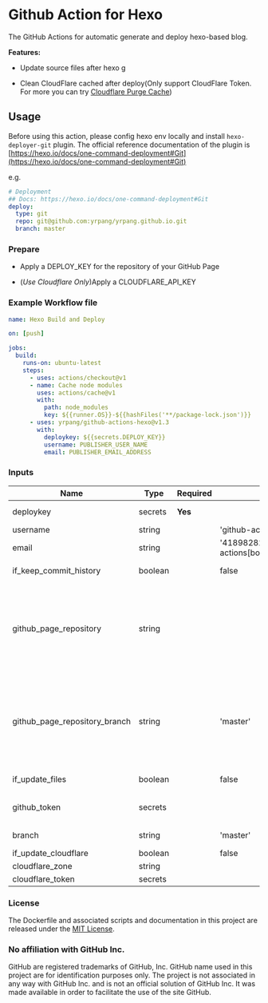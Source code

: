 # Github Action for Hexo

The GitHub Actions for automatic generate and deploy hexo-based blog.

**Features:**

- Update source files after hexo g

- Clean CloudFlare cached after deploy(Only support CloudFlare Token. For more you can try [Cloudflare Purge Cache](https://github.com/marketplace/actions/cloudflare-purge-cache))

## Usage

Before using this action, please config hexo env locally and install `hexo-deployer-git` plugin.
The official reference documentation of the plugin is [https://hexo.io/docs/one-command-deployment#Git](https://hexo.io/docs/one-command-deployment#Git)

e.g.

```yml
# Deployment
## Docs: https://hexo.io/docs/one-command-deployment#Git
deploy:
  type: git
  repo: git@github.com:yrpang/yrpang.github.io.git
  branch: master
```

### Prepare

- Apply a DEPLOY_KEY for the repository of your GitHub Page

- (*Use Cloudflare Only*)Apply a CLOUDFLARE_API_KEY

### Example Workflow file

```yml
name: Hexo Build and Deploy

on: [push]

jobs:
  build:
    runs-on: ubuntu-latest
    steps:
      - uses: actions/checkout@v1
      - name: Cache node modules
        uses: actions/cache@v1
        with:
          path: node_modules
          key: ${{runner.OS}}-${{hashFiles('**/package-lock.json')}}
      - uses: yrpang/github-actions-hexo@v1.3
        with:
          deploykey: ${{secrets.DEPLOY_KEY}}
          username: PUBLISHER_USER_NAME
          email: PUBLISHER_EMAIL_ADDRESS
```

### Inputs

| Name                   | Type    | Required | Default  | Description                                                             |
| ---------------------- | ------- | -------- | -------- | ----------------------------------------------------------------------- |
| deploykey              | secrets | **Yes**  |          | The deploy key of your GitHub Page repository                           |
| username               | string  |          | 'github-actions[bot]' | The publisher's username                                   |
| email                  | string  |          | '41898282+github-actions[bot]@users.noreply.github.com' | The publisher's email address|
| if_keep_commit_history | boolean |          | false    | Whether keep commit history                                             |
| github_page_repository | string  |          |          | When `if_keep_commit_history` is `ture` and the GitHub Page repository (branch) is not `<actor_username>.github.io`, you need to set the other GitHub Page repository (branch) for get the commit history.|
| github_page_repository_branch | string  |          | 'master' | When `if_keep_commit_history` is `ture` and the GitHub Page repository (branch) is not `<actor_username>.github.io`, you need to set the other GitHub Page repository (branch) for get the commit history.|
| if_update_files        | boolean |          | false    | Whether update the source file after generate                           |
| github_token           | secrets |          |          | Token for the repo. Can be passed in using $\{{ secrets.GITHUB_TOKEN }} |
| branch                 | string  |          | 'master' | The branch of the blog source code                                      |
| if_update_cloudflare   | boolean |          | false    | Whether update cloudflare                                               |
| cloudflare_zone        | string  |          |          | the cloudflare zone                                                     |
| cloudflare_token       | secrets |          |          | Your cloudflare token                                                   |

### License

The Dockerfile and associated scripts and documentation in this project are released under the [MIT License](https://github.com/yrpang/github-actions-hexo/blob/master/LICENSE).

### No affiliation with GitHub Inc.

GitHub are registered trademarks of GitHub, Inc. GitHub name used in this project are for identification purposes only. The project is not associated in any way with GitHub Inc. and is not an official solution of GitHub Inc. It was made available in order to facilitate the use of the site GitHub.

